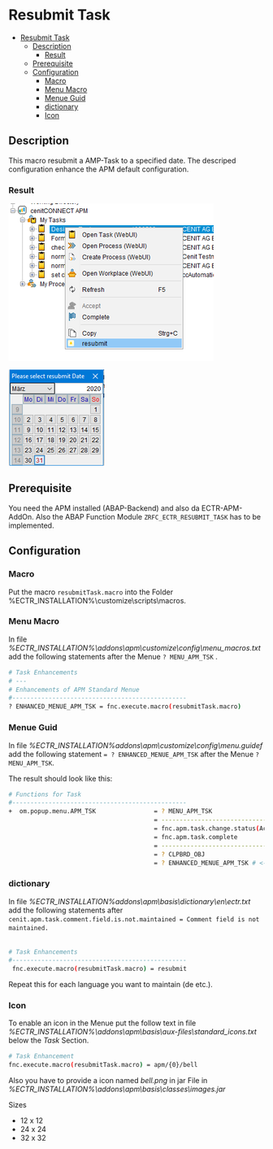 # Resubmit Task

- [Resubmit Task](#resubmit-task)
  - [Description](#description)
    - [Result](#result)
  - [Prerequisite](#prerequisite)
  - [Configuration](#configuration)
    - [Macro](#macro)
    - [Menu Macro](#menu-macro)
    - [Menue Guid](#menue-guid)
    - [dictionary](#dictionary)
    - [Icon](#icon)
  
## Description

This macro resubmit a AMP-Task to a specified date. The descriped configuration enhance the APM default configuration.

### Result

![Menu](../images/resubmitTask.png)

![DatePicker](../images/resubmitDate.png)

## Prerequisite

You need the APM installed (ABAP-Backend) and also da ECTR-APM-AddOn.
Also the ABAP Function Module `ZRFC_ECTR_RESUBMIT_TASK` has to be implemented.

## Configuration

### Macro

Put the macro `resubmitTask.macro` into the Folder %ECTR_INSTALLATION%\customize\scripts\macros.

### Menu Macro

In file *%ECTR_INSTALLATION%\addons\apm\customize\config\menu_macros.txt* add the following statements after the Menue `? MENU_APM_TSK` .

```sh
# Task Enhancements
# ---
# Enhancements of APM Standard Menue
#------------------------------------------------
? ENHANCED_MENUE_APM_TSK = fnc.execute.macro(resubmitTask.macro)
```

### Menue Guid

In file *%ECTR_INSTALLATION%addons\apm\customize\config\menu.guidef* add the following statement `= ? ENHANCED_MENUE_APM_TSK` after the Menue `? MENU_APM_TSK`.

The result should look like this:

```sh
# Functions for Task
#------------------------------------------------
+  om.popup.menu.APM_TSK                = ? MENU_APM_TSK
                                        = -----------------------------
                                        = fnc.apm.task.change.status(Accepted)
                                        = fnc.apm.task.complete
                                        = -----------------------------
                                        = ? CLPBRD_OBJ
                                        = ? ENHANCED_MENUE_APM_TSK # <-- this
```

### dictionary

In file *%ECTR_INSTALLATION%addons\apm\basis\dictionary\en\ectr.txt* add the following statements after `cenit.apm.task.comment.field.is.not.maintained = Comment field is not maintained.`

```sh

# Task Enhancements
#------------------------------------------------
 fnc.execute.macro(resubmitTask.macro) = resubmit
```

Repeat this for each language you want to maintain (de etc.).

### Icon

To enable an icon in the Menue put the follow text in file *%ECTR_INSTALLATION%\addons\apm\basis\aux-files\standard_icons.txt* below the *Task* Section.

```sh
# Task Enhancement
fnc.execute.macro(resubmitTask.macro) = apm/{0}/bell
```

Also you have to provide a icon named *bell.png* in jar File in *%ECTR_INSTALLATION%\addons\apm\basis\classes\images.jar*

Sizes

- 12 x 12
- 24 x 24
- 32 x 32
